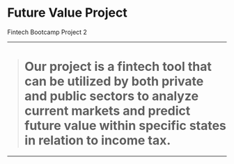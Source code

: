 # Future Value Project
Fintech Bootcamp Project 2

___
> # Our project is a fintech tool that can be utilized by both private and public sectors to analyze current markets and predict future value within specific states in relation to income tax. 
___

